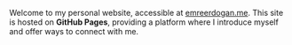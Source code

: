 Welcome to my personal website, accessible at [emreerdogan.me](https://emreerdogan.me). This site is hosted on **GitHub Pages**, providing a platform where I introduce myself and offer ways to connect with me.